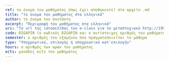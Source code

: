 ```yaml
---
ref: το όνομα του μαθήματος όπως έχει αποθηκευτεί στο αρχείο .md
title: "το όνομα του μαθήματος στα ελληνικά"
author: το όνομα του συντάκτη
excerpt: "Περιγραφή του μαθήματος στα ελληνικά"
uri: "Το url της ιστοσελίδας του e-class για το μεταπτυχιακό http://195.251.111.111:8085/eclass/main/portfolio.php. Εκτός και αν το μάθημα είναι περασμένου ή τρέχοντος εξαμήνου, οπότε σε αυτή την περίπτωση θα προστεθεί το url του μαθήματος"
code: DIGAPIN (ο κωδικός DIGAPIN και ο αντίστοιχος αριθμός του μαθήματος. Σε περίπτωση που το μάθημα δεν έχει κωδικό, θα προστεθεί μόνο το 'DIGAPIN')
semester: ο αριθμός του εξαμήνου που πραγματοποιείται το μάθημα
type: "Υποχρεωτικό, επιλογής ή υποχρεωτικό κατ'επιλογήν"
hours: ο αριθμός των ωρών του μαθήματος
ects: μονάδες ects του μαθήματος
---
```

